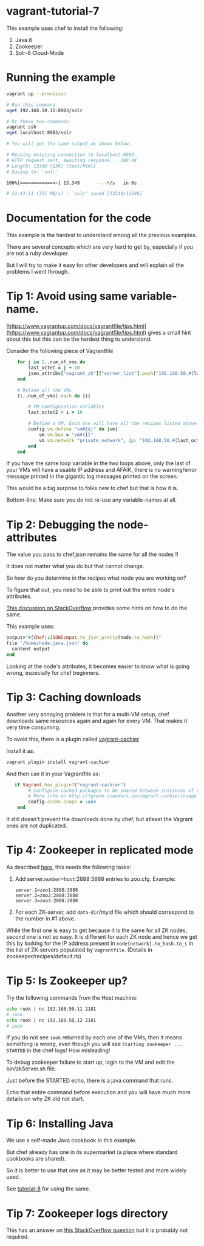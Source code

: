 # vagrant-tutorial-7

This example uses chef to install the following:

1. Java 8
2. Zookeeper
3. Solr-6 Cloud-Mode


# Running the example

```bash
vagrant up --provision

# Run this command
wget 192.168.50.11:8983/solr

# Or these two commands
vagrant ssh
wget localhost:8983/solr

# You will get the same output as shown below:

# Reusing existing connection to localhost:8983.
# HTTP request sent, awaiting response... 200 OK
# Length: 13349 (13K) [text/html]
# Saving to: `solr'

100%[=============>] 13,349      --.-K/s   in 0s

# 21:43:11 (351 MB/s) - `solr' saved [13349/13349]`
```

# Documentation for the code

This example is the hardest to understand among all the previous examples.

There are several concepts which are very hard to get by, especially if you are not a ruby developer.

But I will try to make it easy for other developers and will explain all the problems I went through.


# Tip 1: Avoid using same variable-name.

[https://www.vagrantup.com/docs/vagrantfile/tips.html](https://www.vagrantup.com/docs/vagrantfile/tips.html) 
gives a small hint about this but this can be the hardest thing to understand.

Consider the following piece of Vagrantfile
```ruby
    for j in 1..num_of_vms do
        last_octet = j + 10
        json_attribs["vagrant_zk"]["server_list"].push("192.168.50.#{last_octet}")
    end

    # Define all the VMs
    (1..num_of_vms).each do |i|

        # VM configuration variables
        last_octet2 = i + 10

        # Define a VM. Each one will have all the recipes listed above
        config.vm.define "vm#{i}" do |vm|
            vm.vm.box = "vm#{i}"
            vm.vm.network "private_network", ip: "192.168.50.#{last_octet2}"
        end
    end
```

If you have the same loop variable in the two loops above, only the last of your VMs will have
a usable IP address and AFAIK, there is no warning/error message printed in the gigantic log
messages printed on the screen.

This would be a big surprise to folks new to chef but that is how it is.

Bottom-line: Make sure you do not re-use any variable-names at all.


# Tip 2: Debugging the node-attributes

The value you pass to chef.json remains the same for all the nodes !!

It does not matter what you do but that cannot change.

So how do you determine in the recipes what node you are working on?

To figure that out, you need to be able to print out the entire node's attributes.

[This discussion on StackOverflow](http://stackoverflow.com/questions/27441190/how-print-or-debug-chef-attributes) provides some hints on how to do the same.

This example uses:
```ruby
output="#{Chef::JSONCompat.to_json_pretty(node.to_hash)}"
file '/home/node.java.json' do
  content output
end
```

Looking at the node's attributes, it becomes easier to know what is going
wrong, especially for chef beginners.


# Tip 3: Caching downloads

Another very annoying problem is that for a multi-VM setup, chef downloads same resources
again and again for every VM. That makes it very time consuming.

To avoid this, there is a plugin called [vagrant-cachier](https://github.com/fgrehm/vagrant-cachier) 

Install it as:
```bash
vagrant plugin install vagrant-cachier
```

And then use it in your Vagrantfile as:
```ruby
   if Vagrant.has_plugin?("vagrant-cachier")
        # Configure cached packages to be shared between instances of the same base box.
        # More info on http://fgrehm.viewdocs.io/vagrant-cachier/usage
        config.cache.scope = :box
    end
```

It still doesn't prevent the downloads done by chef, but atleast the Vagrant ones are not duplicated.


# Tip 4: Zookeeper in replicated mode

As described [here](https://zookeeper.apache.org/doc/r3.1.2/zookeeperStarted.html#sc_RunningReplicatedZooKeeper),
this needs the following tasks:

1. Add server.`number`=`host`:2888:3888 entries to zoo.cfg.
   Example:
   
   ```
   server.1=zoo1:2888:3888
   server.2=zoo2:2888:3888
   server.3=zoo3:2888:3888
   ```
   
2. For each ZK-server, add `data-dir`/myid file which should correspond to the number in #1 above.

While the first one is easy to get because it is the same for all ZK nodes, second one is not so easy.
It is different for each ZK node and hence we get this by looking for the IP address present in `node[network].to_hash.to_s` in the list of ZK-servers populated by `Vagrantfile`. (Details in zookeeper/recipes/default.rb)


# Tip 5: Is Zookeeper up?

Try the following commands from the Host machine:
```bash
echo ruok | nc 192.168.50.11 2181
# imok
echo ruok | nc 192.168.50.12 2181
# imok
```
If you do not see `imok` returned by each one of the VMs, then it means something is wrong, even though you will see `Starting zookeeper ... STARTED` in the chef logs! How misleading!

To debug zookeeper failure to start up, login to the VM and edit the bin/zkServer.sh file.

Just before the STARTED echo, there is a java command that runs.

Echo that entire command before execution and you will have much more details on why ZK did not start.


# Tip 6: Installing Java

We use a self-made Java cookbook in this example.

But chef already has one in its supermarket (a place where standard cookbooks are shared).

So it is better to use that one as it may be better tested and more widely used.

See [tutorial-8](../tutorial-8) for using the same.



# Tip 7: Zookeeper logs directory

This has an answer on [this StackOverflow question](http://stackoverflow.com/questions/28691341/zookeeper-log-file-not-created-inside-logs-directory) but it is probably not required.


